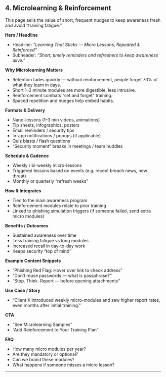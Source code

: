 ## 4. **Microlearning & Reinforcement**

This page sells the value of short, frequent nudges to keep awareness fresh and avoid “training fatigue.”

**Hero / Headline**

* Headline: *“Learning That Sticks — Micro Lessons, Repeated & Reinforced”*
* Subheader: *“Short, timely reminders and refreshers to keep awareness alive.”*

**Why Microlearning Matters**

* Retention fades quickly — without reinforcement, people forget 70% of what they learn in days.
* Short 1–3 minute modules are more digestible, less intrusive.
* Reinforcement combats “set and forget” training.
* Spaced repetition and nudges help embed habits.

**Formats & Delivery**

* Nano-lessons (1–3 min videos, animations)
* Tip sheets, infographics, posters
* Email reminders / security tips
* In-app notifications / popups (if applicable)
* Quiz blasts / flash questions
* “Security moment” breaks in meetings / team huddles

**Schedule & Cadence**

* Weekly / bi-weekly micro-lessons
* Triggered lessons based on events (e.g. recent breach news, new threat)
* Monthly or quarterly “refresh weeks”

**How It Integrates**

* Tied to the main awareness program
* Reinforcement modules relate to prior training
* Linked to phishing simulation triggers (if someone failed, send extra micro modules)

**Benefits / Outcomes**

* Sustained awareness over time
* Less training fatigue vs long modules
* Increased recall in day-to-day work
* Keeps security “top of mind”

**Example Content Snippets**

* “Phishing Red Flag: Hover over link to check address”
* “Don’t reuse passwords — what is passphrase?”
* “Stop. Think. Report — before opening attachments”

**Use Case / Story**

* “Client X introduced weekly micro-modules and saw higher report rates, even months after initial training.”

**CTA**

* “See Microlearning Samples”
* “Add Reinforcement to Your Training Plan”

**FAQ**

* How many micro modules per year?
* Are they mandatory or optional?
* Can we brand these modules?
* What happens if someone misses a micro lesson?

---
